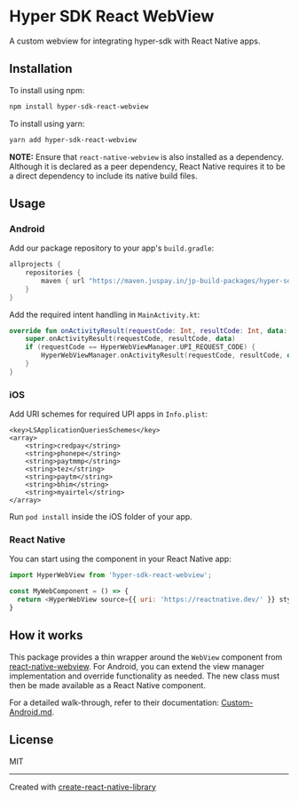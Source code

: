 # Hyper SDK React WebView

A custom webview for integrating hyper-sdk with React Native apps.

## Installation

To install using npm:

```sh
npm install hyper-sdk-react-webview
```

To install using yarn:

```sh
yarn add hyper-sdk-react-webview
```

**NOTE:** Ensure that `react-native-webview` is also installed as a dependency. Although it is declared as a peer dependency, React Native requires it to be a direct dependency to include its native build files.

## Usage

### Android

Add our package repository to your app's `build.gradle`:

```groovy
allprojects {
    repositories {
        maven { url "https://maven.juspay.in/jp-build-packages/hyper-sdk/" }
    }
}
```

Add the required intent handling in `MainActivity.kt`:

```kotlin
override fun onActivityResult(requestCode: Int, resultCode: Int, data: Intent?) {
    super.onActivityResult(requestCode, resultCode, data)
    if (requestCode == HyperWebViewManager.UPI_REQUEST_CODE) {
        HyperWebViewManager.onActivityResult(requestCode, resultCode, data)
    }
}
```

### iOS

Add URI schemes for required UPI apps in `Info.plist`:

```plist
<key>LSApplicationQueriesSchemes</key>
<array>
    <string>credpay</string>
    <string>phonepe</string>
    <string>paytmmp</string>
    <string>tez</string>
    <string>paytm</string>
    <string>bhim</string>
    <string>myairtel</string>
</array>
```

Run `pod install` inside the iOS folder of your app.

### React Native

You can start using the component in your React Native app:

```js
import HyperWebView from 'hyper-sdk-react-webview';

const MyWebComponent = () => {
  return <HyperWebView source={{ uri: 'https://reactnative.dev/' }} style={{ flex: 1 }} iframeIntegration={false} />;
}
```

## How it works

This package provides a thin wrapper around the `WebView` component from [react-native-webview](https://www.npmjs.com/package/react-native-webview). For Android, you can extend the view manager implementation and override functionality as needed. The new class must then be made available as a React Native component.

For a detailed walk-through, refer to their documentation: [Custom-Android.md](https://github.com/react-native-webview/react-native-webview/blob/v13.10.2/docs/Custom-Android.md).

## License

MIT

---

Created with [create-react-native-library](https://github.com/callstack/react-native-builder-bob)
